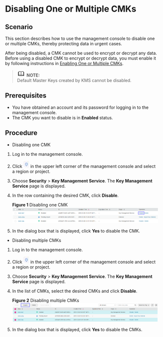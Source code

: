 # Disabling One or Multiple CMKs<a name="kms_01_0035"></a>

## Scenario<a name="section2425549414337"></a>

This section describes how to use the management console to disable one or multiple CMKs, thereby protecting data in urgent cases.

After being disabled, a CMK cannot be used to encrypt or decrypt any data. Before using a disabled CMK to encrypt or decrypt data, you must enable it by following instructions in  [Enabling One or Multiple CMKs](enabling-one-or-multiple-cmks.md).

>![](public_sys-resources/icon-note.gif) **NOTE:**   
>Default Master Keys created by KMS cannot be disabled.  

## Prerequisites<a name="section2256777914731"></a>

-   You have obtained an account and its password for logging in to the management console.
-   The CMK you want to disable is in  **Enabled**  status.

## Procedure<a name="section2756238314925"></a>

-   Disabling one CMK

1.  Log in to the management console.
2.  Click  ![](figures/icon-region.png)  in the upper left corner of the management console and select a region or project.
3.  Choose  **Security**  \>  **Key Management Service**. The  **Key Management Service**  page is displayed.
4.  In the row containing the desired CMK, click  **Disable**.

    **Figure  1**  Disabling one CMK<a name="fig21924288145410"></a>  
    ![](figures/disabling-one-cmk.png "disabling-one-cmk")

5.  In the dialog box that is displayed, click  **Yes**  to disable the CMK.

-   Disabling multiple CMKs

1.  Log in to the management console.
2.  Click  ![](figures/icon-region.png)  in the upper left corner of the management console and select a region or project.
3.  Choose  **Security**  \>  **Key Management Service**. The  **Key Management Service**  page is displayed.
4.  In the list of CMKs, select the desired CMKs and click  **Disable**.

    **Figure  2**  Disabling multiple CMKs<a name="fig20299676202441"></a>  
    ![](figures/disabling-multiple-cmks.png "disabling-multiple-cmks")

5.  In the dialog box that is displayed, click  **Yes**  to disable the CMKs.


